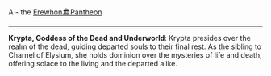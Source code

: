 A - the [Erewhon🏛Pantheon](Erewhon🏛Pantheon.md)

---

**Krypta, Goddess of the Dead and Underworld**: Krypta presides over the realm of the dead, guiding departed souls to their final rest. As the sibling to Charnel of Elysium, she holds dominion over the mysteries of life and death, offering solace to the living and the departed alike.